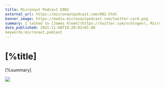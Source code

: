 ```yaml
---
title: Micronaut Podcast E002
external_url: https://micronautpodcast.com/002.html
banner_image: https://media.micronautpodcast.com/twitter-card.png
summary: I talked to [James Kleeh](https://twitter.com/schlogen), Micronaut development lead, about Micronaut versioning, repository branching, the usage of [Testcontainers](https://twitter.com/testcontainers) in Micronaut testing.
date_published: 2021-11-08T18:20:01+01:00
keywords:micronaut,podcast
---
```


# [%title]

[%summary]

![]([%banner_image])


